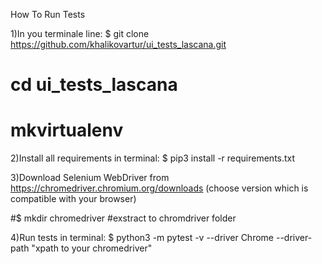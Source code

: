 How To Run Tests

1)In you terminale line:
$ git clone https://github.com/khalikovartur/ui_tests_lascana.git

# cd ui_tests_lascana
# mkvirtualenv

2)Install all requirements in terminal: 
$ pip3 install -r requirements.txt

3)Download Selenium WebDriver from https://chromedriver.chromium.org/downloads (choose version which is compatible with your browser)

#$ mkdir chromedriver
#exstract to chromdriver folder


4)Run tests in terminal: $ python3 -m pytest -v --driver Chrome --driver-path "xpath to your chromedriver"